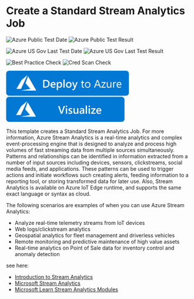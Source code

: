 # Create a Standard Stream Analytics Job

![Azure Public Test Date](https://azurequickstartsservice.blob.core.windows.net/badges/101-streamanalytics-create/PublicLastTestDate.svg)
![Azure Public Test Result](https://azurequickstartsservice.blob.core.windows.net/badges/101-streamanalytics-create/PublicDeployment.svg)

![Azure US Gov Last Test Date](https://azurequickstartsservice.blob.core.windows.net/badges/101-streamanalytics-create/FairfaxLastTestDate.svg)
![Azure US Gov Last Test Result](https://azurequickstartsservice.blob.core.windows.net/badges/101-streamanalytics-create/FairfaxDeployment.svg)

![Best Practice Check](https://azurequickstartsservice.blob.core.windows.net/badges/101-streamanalytics-create/BestPracticeResult.svg)
![Cred Scan Check](https://azurequickstartsservice.blob.core.windows.net/badges/101-streamanalytics-create/CredScanResult.svg)

[![Deploy To Azure](https://raw.githubusercontent.com/Azure/azure-quickstart-templates/master/1-CONTRIBUTION-GUIDE/images/deploytoazure.svg?sanitize=true)](https://portal.azure.com/#create/Microsoft.Template/uri/https%3A%2F%2Fraw.githubusercontent.com%2FAzure%2Fazure-quickstart-templates%2Fmaster%2F101-streamanalytics-create%2Fazuredeploy.json)
[![Visualize](https://raw.githubusercontent.com/Azure/azure-quickstart-templates/master/1-CONTRIBUTION-GUIDE/images/visualizebutton.svg?sanitize=true)](http://armviz.io/#/?load=https%3A%2F%2Fraw.githubusercontent.com%2FAzure%2Fazure-quickstart-templates%2Fmaster%2F101-streamanalytics-create%2Fazuredeploy.json)

This template creates a Standard Stream Analytics Job. For more information,
Azure Stream Analytics is a real-time analytics and complex event-processing
engine that is designed to analyze and process high volumes of fast streaming
data from multiple sources simultaneously. Patterns and relationships can be
identified in information extracted from a number of input sources including
devices, sensors, clickstreams, social media feeds, and applications. These
patterns can be used to trigger actions and initiate workflows such creating
alerts, feeding information to a reporting tool, or storing transformed data for
later use. Also, Stream Analytics is available on Azure IoT Edge runtime, and
supports the same exact language or syntax as cloud.

The following scenarios are examples of when you can use Azure Stream Analytics:

- Analyze real-time telemetry streams from IoT devices
- Web logs/clickstream analytics
- Geospatial analytics for fleet management and driverless vehicles
- Remote monitoring and predictive maintenance of high value assets
- Real-time analytics on Point of Sale data for inventory control and anomaly
  detection

see here:

- [Introduction to Stream Analytics](https://docs.microsoft.com/azure/stream-analytics/stream-analytics-introduction)
- [Microsoft Stream Analytics](https://docs.microsoft.com/azure/stream-analytics/stream-analytics-create-a-job)
- [Microsoft Learn Stream Analytics Modules](https://docs.microsoft.com/learn/browse/?term=Stream%20Analytics)
